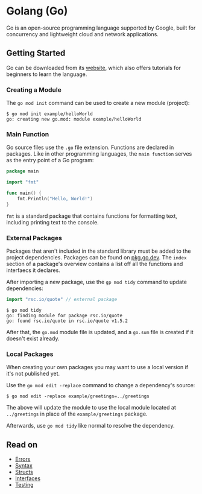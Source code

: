 # Golang (Go)

Go is an open-source programming language supported by Google, built for concurrency and lightweight cloud and network applications.

## Getting Started

Go can be downloaded from its [website](https.//go.dev), which also offers tutorials for beginners to learn the language.

### Creating a Module
The `go mod init` command can be used to create a new module (project):
```
$ go mod init example/helloWorld
go: creating new go.mod: module example/helloWorld
```

### Main Function
Go source files use the `.go` file extension. Functions are declared in packages. Like in other programming languages, the `main function` serves as the entry point of a Go program:

```go
package main

import "fmt"

func main() {
    fmt.Println("Hello, World!")
}
```

`fmt` is a standard package that contains functions for formatting text, including printing text to the console. 

### External Packages
Packages that aren't included in the standard library must be added to the project dependencies. Packages can be found on [pkg.go.dev](https://pkg.go.dev/). The `index` section of a package's overview contains a list off all the functions and interfaecs it declares.

After importing a new package, use the `gp mod tidy` command to update dependencies:
```go
import "rsc.io/quote" // external package
```
```
$ go mod tidy
go: finding module for package rsc.io/quote
go: found rsc.io/quote in rsc.io/quote v1.5.2
```

After that, the `go.mod` module file is updated, and a `go.sum` file is created if it doesn't exist already.

### Local Packages
When creating your own packages you may want to use a local version if it's not published yet. 

Use the `go mod edit -replace` command to change a dependency's source:
```
$ go mod edit -replace example/greetings=../greetings
```
The above will update the module to use the local module located at `../greetings` in place of the `example/greetings` package.

Afterwards, use `go mod tidy` like normal to resolve the dependency.

## Read on
- [Errors](./errors.md)
- [Syntax](./syntax.md)
- [Structs](./structs.md)
- [Interfaces](./interfaces.md)
- [Testing](./testing.md)